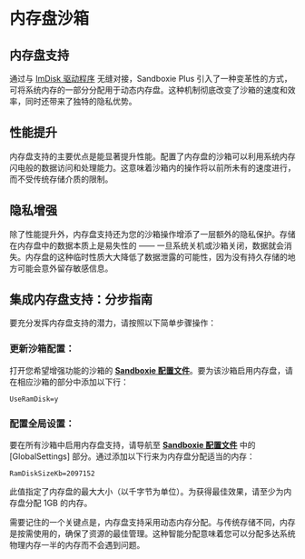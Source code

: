 # 内存盘沙箱

## 内存盘支持

通过与 [ImDisk 驱动程序](./imdisk.md) 无缝对接，Sandboxie Plus 引入了一种变革性的方式，可将系统内存的一部分分配用于动态内存盘。这种机制彻底改变了沙箱的速度和效率，同时还带来了独特的隐私优势。

## 性能提升

内存盘支持的主要优点是能显著提升性能。配置了内存盘的沙箱可以利用系统内存闪电般的数据访问和处理能力。这意味着沙箱内的操作将以前所未有的速度进行，而不受传统存储介质的限制。

## 隐私增强

除了性能提升外，内存盘支持还为您的沙箱操作增添了一层额外的隐私保护。存储在内存盘中的数据本质上是易失性的 —— 一旦系统关机或沙箱关闭，数据就会消失。内存盘的这种临时性质大大降低了数据泄露的可能性，因为没有持久存储的地方可能会意外留存敏感信息。

## 集成内存盘支持：分步指南

要充分发挥内存盘支持的潜力，请按照以下简单步骤操作：

### 更新沙箱配置：

打开您希望增强功能的沙箱的 **[Sandboxie 配置文件](/docs/Content/zh_CN/SandboxieIni.md)**。要为该沙箱启用内存盘，请在相应沙箱的部分中添加以下行：

    UseRamDisk=y

### 配置全局设置：

要在所有沙箱中启用内存盘支持，请导航至 **[Sandboxie 配置文件](/docs/Content/zh_CN/SandboxieIni.md)** 中的 [GlobalSettings] 部分。通过添加以下行来为内存盘分配适当的内存：

    RamDiskSizeKb=2097152

此值指定了内存盘的最大大小（以千字节为单位）。为获得最佳效果，请至少为内存盘分配 1GB 的内存。

需要记住的一个关键点是，内存盘支持采用动态内存分配。与传统存储不同，内存是按需使用的，确保了资源的最佳管理。这种智能分配意味着您可以分配多达系统物理内存一半的内存而不会遇到问题。
